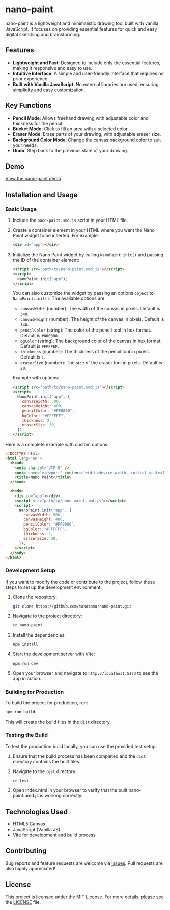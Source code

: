 # nano-paint

nano-paint is a lightweight and minimalistic drawing tool built with vanilla JavaScript. It focuses on providing essential features for quick and easy digital sketching and brainstorming.

## Features

- **Lightweight and Fast**: Designed to include only the essential features, making it responsive and easy to use.
- **Intuitive Interface**: A simple and user-friendly interface that requires no prior experience.
- **Built with Vanilla JavaScript**: No external libraries are used, ensuring simplicity and easy customization.

## Key Functions

- **Pencil Mode**: Allows freehand drawing with adjustable color and thickness for the pencil.
- **Bucket Mode**: Click to fill an area with a selected color.
- **Eraser Mode**: Erase parts of your drawing, with adjustable eraser size.
- **Background Color Mode**: Change the canvas background color to suit your needs.
- **Undo**: Step back to the previous state of your drawing.

## Demo

<a href="https://nano-paint.pages.dev/" target="_blank">View the nano-paint demo</a>

## Installation and Usage

### Basic Usage

1. Include the `nano-paint.umd.js` script in your HTML file.

2. Create a container element in your HTML where you want the Nano Paint widget to be inserted. For example:

   ```html
   <div id="app"></div>
   ```

3. Initialize the Nano Paint widget by calling `NanoPaint.init()` and passing the ID of the container element:

   ```html
   <script src="path/to/nano-paint.umd.js"></script>
   <script>
     NanoPaint.init("app");
   </script>
   ```

   You can also customize the widget by passing an options `object` to `NanoPaint.init()`. The available options are:

   - `canvasWidth` (number): The width of the canvas in pixels. Default is `340`.
   - `canvasHeight` (number): The height of the canvas in pixels. Default is `340`.
   - `pencilColor` (string): The color of the pencil tool in hex format. Default is `#000000`.
   - `bgColor` (string): The background color of the canvas in hex format. Default is `#FFFFEF`.
   - `thickness` (number): The thickness of the pencil tool in pixels. Default is `1`.
   - `eraserSize` (number): The size of the eraser tool in pixels. Default is `20`.

   Example with options:

   ```html
   <script src="path/to/nano-paint.umd.js"></script>
   <script>
     NanoPaint.init("app", {
       canvasWidth: 500,
       canvasHeight: 400,
       pencilColor: "#FF0000",
       bgColor: "#FFFFFF",
       thickness: 2,
       eraserSize: 30,
     });
   </script>
   ```

Here is a complete example with custom options:

```html
<!DOCTYPE html>
<html lang="en">
  <head>
    <meta charset="UTF-8" />
    <meta name="viewport" content="width=device-width, initial-scale=1.0" />
    <title>Nano Paint</title>
  </head>

  <body>
    <div id="app"></div>
    <script src="path/to/nano-paint.umd.js"></script>
    <script>
      NanoPaint.init("app", {
        canvasWidth: 500,
        canvasHeight: 400,
        pencilColor: "#FF0000",
        bgColor: "#FFFFFF",
        thickness: 2,
        eraserSize: 30,
      });
    </script>
  </body>
</html>
```

### Development Setup

If you want to modify the code or contribute to the project, follow these steps to set up the development environment:

1. Clone the repository:

   ```bash
   git clone https://github.com/takatama/nano-paint.git
   ```

2. Navigate to the project directory:

   ```bash
   cd nano-paint
   ```

3. Install the dependencies:

   ```bash
   npm install
   ```

4. Start the development server with Vite:

   ```bash
   npm run dev
   ```

5. Open your browser and navigate to `http://localhost:5173` to see the app in action.

### Building for Production

To build the project for production, run:

```bash
npm run build
```

This will create the build files in the `dist` directory.

### Testing the Build

To test the production build locally, you can use the provided test setup:

1. Ensure that the build process has been completed and the `dist` directory contains the built files.

2. Navigate to the `test` directory:

   ```bash
   cd test
   ```

3. Open index.html in your browser to verify that the built nano-paint.umd.js is working correctly.

## Technologies Used

- HTML5 Canvas
- JavaScript (Vanilla JS)
- Vite for development and build process

## Contributing

Bug reports and feature requests are welcome via [Issues](https://github.com/takatama/nano-paint/issues). Pull requests are also highly appreciated!

## License

This project is licensed under the MIT License. For more details, please see the [LICENSE](LICENSE) file.
